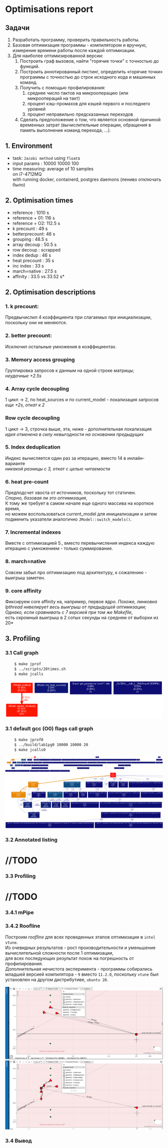 # Optimisations report

## Задачи

1. Разработать программу, проверить правильность работы.
2. Базовая оптимизация программы - компилятором и вручную, измерение времени работы после каждой оптимизации.
3. Для наиболее оптимизированной версии:
    1. Построить граф вызовов, найти "горячие точки" с точностью до функций.  
    2. Построить аннотированный листинг, определить «горячие точки» программы с точностью до строк исходного кода и машинных команд.   
    3. Получить c помощью профилирования:
        1. среднее число тактов на микрооперацию (или микроопераций на такт)
        2. процент кэш-промахов для кэшей первого и последнего уровней
        3. процент неправильно предсказанных переходов
    4. Сделать предположение о том, что является основной причиной временных затрат (вычислительные операции, обращения в память выполнение команд перехода, …). 

  
## 1. Environment

- task: `Jacobi method` using `float`s
- input params  : 10000 10000 100
- time measuring: average of 10 samples  
on i7-4712MQ  
with running docker, containerd, postgres daemons (лениво отключать было)


## 2. Optimisation times
- reference     :  1010 s
- reference + 01:   116 s
- reference + O2: 112.5 s
- k precount    :    49 s
- betterprecount:    46 s
- grouping      :  48.5 s
- array decoup  :  50.5 s
- row decoup    : scrapped
- index dedup   :    46 s
- heat precount :    35 s
- inc index     :    33 s
- march=native  :  27.5 s
- affinity      : 33.5 vs 33.52 s*

## 2. Optimisation descriptions

### 1. k precount:

Предвычислил 4 коэффициента при слагаемых при инициализации, поскольку они не меняются.

### 2. better precount:

Исключил остальные умножения в коэффициентах.

### 3. Memory access grouping

Группировка запросов к данным на одной строке матрицы;  
*неудачные +2.5s*

### 4. Array cycle decoupling

1 цикл -> 2, по heat_sources и по current_model - локализация запросов  
*еще +2s, откат к 2*

### Row cycle decoupling

1 цикл -> 3, строчка выше, эта, ниже - дополнительная локализация  
*идея отменена в силу невыгодности на основании предыдущих*

### 5. Index deduplication

Индекс вычисляется один раз за итерацию, вместо 14 в инлайн-варианте  
*никакой разницы с 3, откат с целью читаемости*

### 6. heat pre-count

Предподсчет хвоста от источников, поскольку тот статичен.  
*Спорно, базовая ли это оптимизация*,   
К тому же требует в самом начале еще одного массива на короткое время,  
но можем воспользоваться current_model для инициализации и затем подменить указатели аналогично `JModel::switch_models()`.

### 7. Incremental indexes

Вместе с оптимизацией 5., вместо перевычисления индекса каждую итерацию с умножением - только суммирование.

### 8. march=native

Совсем забыл про оптимизацию под архитектуру, к сожалению - выигрыш заметен.

### 9. core affinity

Фиксируем core affinity на, например, первое ядро.
*Похоже, линковка lpthread нивелирует весь выигрыш от предыдущей оптимизации;*  
*Однако, если сравнивать с 7 версией при том же Makefile,*  
есть скромный выигрыш в 2 сотых секунды на среднем от выборки из 20*  

## 3. Profiling

### 3.1 Call graph
```
    $ make jprof
    $ ../scripts/20times.sh
    $ make jcalls
```
![call graph](gprof-profile/callgraph.png?raw=true "Call graph")

### 3.1 default gcc (O0) flags call graph
```
    $ make jprof0
    $ ../build/lab1pg0 10000 10000 20
    $ make jcalls0
```

![call graph](gprof-profile-o0/callgraph.png?raw=true "Call graph")
![lh call graph](gprof-profile-o0/left-callgraph.png?raw=true "Left half Call graph")

### 3.2 Annotated listing

# //TODO

### 3.3 Profiling

# //TODO

### 3.4.1 mPipe 

### 3.4.2 Roofline

Построим *roofline* для всех проведенных этапов оптимизации в `intel vtune`.  
Из очевидных результатов - рост производительности и уменьшение вычислительной сложности после 1 оптимизации,  
для всех последующих результат похож на погрешность от профилирования.  
Дополнительная нечистота эксперимента - программы собирались младшей версией компилятора - `9` вместо `11.2.0`, поскольку `vtune` был установлен на другом дистрибутиве, `ubuntu 20`.  

![first roofline](vtune/first_four_roofine.png "first roofline")
![all roofline](vtune/all_roofline.png "all roofline")

### 3.4 Вывод